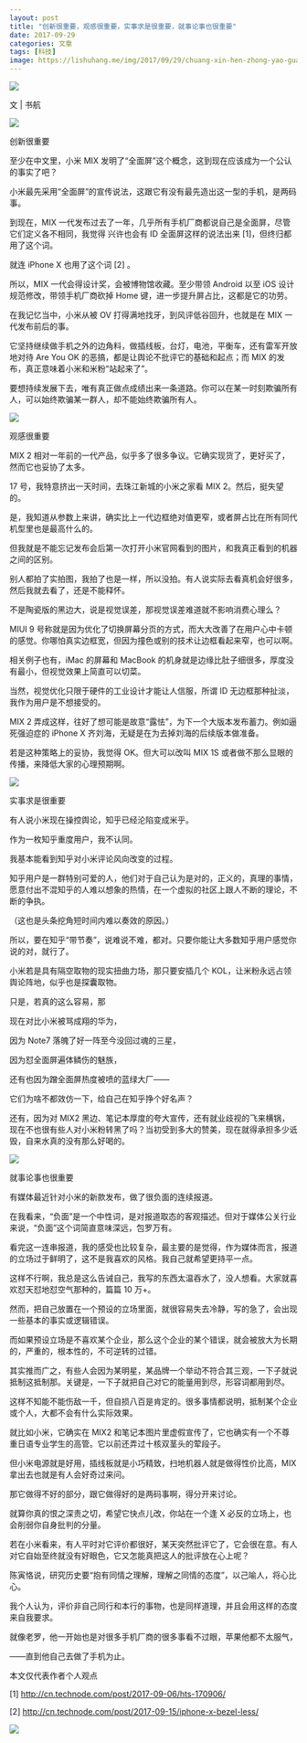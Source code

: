 ```yaml
---
layout: post
title: "创新很重要，观感很重要，实事求是很重要，就事论事也很重要"
date: 2017-09-29
categories: 文章
tags: [科技]
image: https://lishuhang.me/img/2017/09/29/chuang-xin-hen-zhong-yao-guan/01.png
---
```


![](https://mmbiz.qpic.cn/mmbiz_jpg/AdRKyBVLoHIxZ3X8sm9KMiauxwibibibBicgGa0dhqoyibcyTCmabXnmzaZqZ1XjHqHRlmxF8k0y7hgichxX1WicAeibTGQ/0?wx_fmt=jpeg)

文 | 书航

![](https://lishuhang.me/img/2017/09/29/chuang-xin-hen-zhong-yao-guan/01.png)

创新很重要

至少在中文里，小米 MIX 发明了“全面屏”这个概念，这到现在应该成为一个公认的事实了吧？

小米最先采用“全面屏”的宣传说法，这跟它有没有最先造出这一型的手机，是两码事。

到现在，MIX 一代发布过去了一年，几乎所有手机厂商都说自己是全面屏，尽管它们定义各不相同，我觉得 兴许也会有 ID 全面屏这样的说法出来 [1]，但终归都用了这个词。

就连 iPhone X 也用了这个词 [2] 。

所以，MIX 一代会得设计奖，会被博物馆收藏。至少带领 Android 以至 iOS 设计规范修改，带领手机厂商砍掉 Home 键，进一步提升屏占比，这都是它的功劳。

在我记忆当中，小米从被 OV 打得满地找牙，到风评低谷回升，也就是在 MIX 一代发布前后的事。

它坚持继续做手机之外的边角料，做插线板，台灯，电池，平衡车，还有雷军开放地对待 Are You OK 的恶搞，都是让舆论不批评它的基础和起点；而 MIX 的发布，真正意味着小米和米粉“站起来了”。

要想持续发展下去，唯有真正做点成绩出来一条道路。你可以在某一时刻欺骗所有人，可以始终欺骗某一群人，却不能始终欺骗所有人。

![](https://lishuhang.me/img/2017/09/29/chuang-xin-hen-zhong-yao-guan/02.png)

观感很重要

MIX 2 相对一年前的一代产品，似乎多了很多争议。它确实现货了，更好买了，然而它也妥协了太多。

17 号，我特意挤出一天时间，去珠江新城的小米之家看 MIX 2。然后，挺失望的。

是，我知道从参数上来讲，确实比上一代边框绝对值更窄，或者屏占比在所有同代机型里也是最高什么的。

但我就是不能忘记发布会后第一次打开小米官网看到的图片，和我真正看到的机器之间的区别。

别人都拍了实拍图，我拍了也是一样，所以没拍。有人说实际去看真机会好很多，然后我就去看了，还是不能释怀。

不是陶瓷版的黑边大，说是视觉误差，那视觉误差难道就不影响消费心理么？

MIUI 9 号称就是因为优化了切换屏幕分页的方式，而大大改善了在用户心中卡顿的感觉。你哪怕真实边框宽，但因为撞色或别的技术让边框看起来窄，也可以啊。

相关例子也有，iMac 的屏幕和 MacBook 的机身就是边缘比肚子细很多，厚度没有最小，但视觉效果上简直可以切菜。

当然，视觉优化只限于硬件的工业设计才能让人信服，所谓 ID 无边框那种扯淡，我作为用户是不想接受的。

MIX 2 弄成这样，往好了想可能是故意“露怯”，为下一个大版本发布蓄力。例如逼死强迫症的 iPhone X 齐刘海，无疑是在为去掉刘海的后续版本做准备。

若是这种策略上的妥协，我觉得 OK。但大可以改叫 MIX 1S 或者做不那么显眼的传播，来降低大家的心理预期啊。

![](https://lishuhang.me/img/2017/09/29/chuang-xin-hen-zhong-yao-guan/03.png)

实事求是很重要

有人说小米现在操控舆论，知乎已经沦陷变成米乎。

作为一枚知乎重度用户，我不认同。

我基本能看到知乎对小米评论风向改变的过程。

知乎用户是一群特别可爱的人，他们对于自己认为是对的，正义的，真理的事情，愿意付出不混知乎的人难以想象的热情，在一个虚拟的社区上跟人不断的理论，不断的争执。

（这也是头条挖角短时间内难以奏效的原因。）

所以，要在知乎“带节奏”，说难说不难，都对。只要你能让大多数知乎用户感觉你说的对，就行了。

小米若是具有隔空取物的现实扭曲力场，那只要安插几个 KOL，让米粉永远占领舆论阵地，似乎也是探囊取物。

只是，若真的这么容易，那

现在对比小米被骂成翔的华为，

因为 Note7 落魄了好一阵至今没回过魂的三星，

因为怼全面屏遍体鳞伤的魅族，

还有也因为蹭全面屏热度被喷的蓝绿大厂——

它们为啥不都效仿一下，给自己在知乎挣个好名声？

还有，因为对 MIX2 黑边、笔记本厚度的夸大宣传，还有就业歧视的飞来横锅，现在不也很有些人对小米粉转黑了吗？当初受到多大的赞美，现在就得承担多少诋毁，自来水真的没有那么好喝的。

![](https://lishuhang.me/img/2017/09/29/chuang-xin-hen-zhong-yao-guan/04.png)

就事论事也很重要

有媒体最近针对小米的新款发布，做了很负面的连续报道。

在我看来，“负面”是一个中性词，是对报道取态的客观描述。但对于媒体公关行业来说，“负面”这个词简直意味深远，包罗万有。

看完这一连串报道，我的感受也比较复杂，最主要的是觉得，作为媒体而言，报道的立场过于鲜明了，这不是我喜欢的风格。我自己就希望更持平一点。

这样不行啊，我总是这么告诫自己，我写的东西太温吞水了，没人想看。大家就喜欢怼天怼地怼空气那种的，篇篇 10 万+。

然而，把自己放置在一个预设的立场里面，就很容易失去冷静，写的急了，会出现一些基本的事实或逻辑错误。

而如果预设立场是不喜欢某个企业，那么这个企业的某个错误，就会被放大为长期的，严重的，根本性的，不可逆转的过错。

其实推而广之，有些人会因为某明星，某品牌一个举动不符合其三观，一下子就说抵制这抵制那。关键是，一下子就把自己对它的能量用到尽，形容词都用到尽。

这样不知能不能伤敌一千，但自损八百是肯定的。很多事情都说明，抵制某个企业或个人，大都不会有什么实际效果。

就比如小米，它确实在 MIX2 和笔记本图片里虚假宣传了，它也确实有一个不尊重日语专业学生的高管。它以前还弄过十核双茎头的荤段子。

但小米电源就是好用，插线板就是小巧精致，扫地机器人就是做得性价比高，MIX 拿出去也就是有人会好奇过来问。

那它做得不好的部分，跟它做得好的是两码事啊，得分开来讨论。

就算你真的恨之深责之切，希望它快点儿改，你站在一个逢 X 必反的立场上，也会削弱你自身批判的分量。

若在小米看来，有人平时对它评价都很好，某天突然批评它了，它会很在意。有人对它自始至终就没有好眼色，它又怎能真把这人的批评放在心上呢？

陈寅恪说，研究历史要“抱有同情之理解，理解之同情的态度”，以己喻人，将心比心。

我个人认为，评价非自己同行和本行的事物，也是同样道理，并且会用这样的态度来自我要求。

就像老罗，他一开始也是对很多手机厂商的很多事看不过眼，苹果他都不太服气，

——直到他自己去做了手机为止。

本文仅代表作者个人观点

[1] http://cn.technode.com/post/2017-09-06/hts-170906/

[2] http://cn.technode.com/post/2017-09-15/iphone-x-bezel-less/

![](https://lishuhang.me/img/2017/09/29/chuang-xin-hen-zhong-yao-guan/05.jpg)